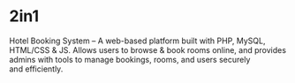 # 2in1
Hotel Booking System – A web-based platform built with PHP, MySQL, HTML/CSS &amp; JS. Allows users to browse &amp; book rooms online, and provides admins with tools to manage bookings, rooms, and users securely and efficiently.
